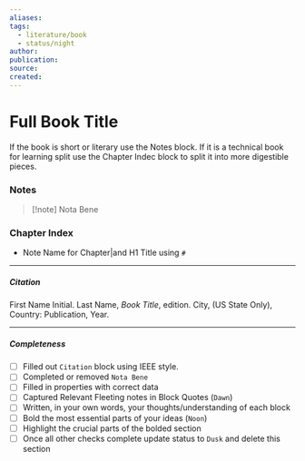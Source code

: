 ```yaml
---
aliases: 
tags:
  - literature/book
  - status/night
author: 
publication: 
source: 
created:
---
```

# Full Book Title

If the book is short or literary use the Notes block. If it is a technical book for learning split use the Chapter Indec block to split it into more digestible pieces.
### Notes

> [!note] Nota Bene

### Chapter Index

- Note Name for Chapter|and H1 Title using `#`

---
##### Citation

First Name Initial. Last Name, *Book Title*, edition. City, (US State Only), Country: Publication, Year.

---
##### Completeness

- [ ] Filled out `Citation` block using IEEE style.
- [ ] Completed or removed `Nota Bene`
- [ ] Filled in properties with correct data
- [ ] Captured Relevant Fleeting notes in Block Quotes (`Dawn`)
- [ ] Written, in your own words, your thoughts/understanding of each block
- [ ] Bold the most essential parts of your ideas (`Noon`)
- [ ] Highlight the crucial parts of the bolded section
- [ ] Once all other checks complete update status to `Dusk` and delete this section